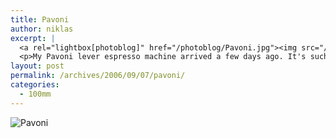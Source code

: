 ```yaml
---
title: Pavoni
author: niklas
excerpt: |
  <a rel="lightbox[photoblog]" href="/photoblog/Pavoni.jpg"><img src="/photoblog/Pavoni.thumb.jpg" alt="Pavoni" title="Pavoni">
  <p>My Pavoni lever espresso machine arrived a few days ago. It's such a beauty that I'm sure it'll pose in many of my photos to come. Now if only I could handle the coffee making. ;-) Shot in 1/80 second at f/2.8 with 1600 ISO</p>
layout: post
permalink: /archives/2006/09/07/pavoni/
categories:
  - 100mm
---
```

<a hef="/photoblog/Pavoni.jpg"><img src="/photoblog/Pavoni.sized.jpg" alt="Pavoni" title="Pavoni" /></a>